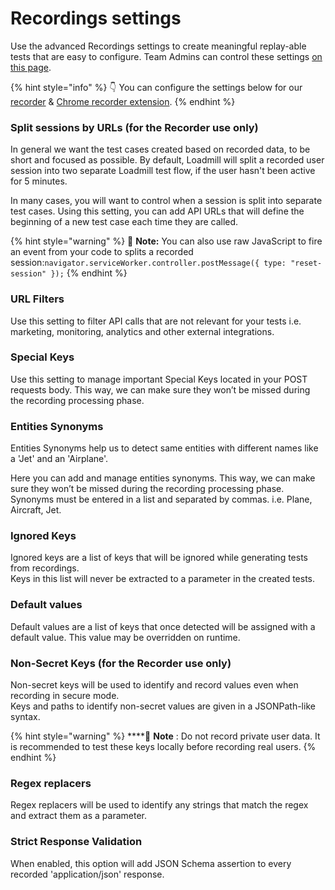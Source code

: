 # Recordings settings

Use the advanced Recordings settings to create meaningful replay-able tests that are easy to configure. Team Admins can control these settings [on this page](https://www.loadmill.com/app/user/settings/recordings). 

{% hint style="info" %}
👇 You can configure the settings below for our [recorder](https://docs.loadmill.com/working-with-the-recorder#loadmill-node-recorder) & [Chrome recorder extension](https://docs.loadmill.com/working-with-the-recorder#loadmill-chrome-recorder-extension). 
{% endhint %}

### Split sessions by URLs \(for the Recorder use only\)

In general we want the test cases created based on recorded data, to be short and focused as possible. By default, Loadmill will split a recorded user session into two separate Loadmill test flow, if the user hasn't been active for 5 minutes. 

In many cases, you will want to control when a session is split into separate test cases. Using this setting, you can add API URLs that will define the beginning of a new test case each time they are called.

{% hint style="warning" %}
🧠 **Note:** You can also use raw JavaScript to fire an event from your code to splits a recorded session:`navigator.serviceWorker.controller.postMessage({ type: "reset-session" });`
{% endhint %}

### URL Filters

Use this setting to filter API calls that are not relevant for your tests i.e. marketing, monitoring, analytics and other external integrations.

### Special Keys

Use this setting to manage important Special Keys located in your POST requests body. This way, we can make sure they won’t be missed during the recording processing phase.

### Entities Synonyms

Entities Synonyms help us to detect same entities with different names like a 'Jet' and an 'Airplane'.

Here you can add and manage entities synonyms. This way, we can make sure they won’t be missed during the recording processing phase. Synonyms must be entered in a list and separated by commas. i.e. Plane, Aircraft, Jet.

### Ignored Keys

Ignored keys are a list of keys that will be ignored while generating tests from recordings.  
Keys in this list will never be extracted to a parameter in the created tests.

### Default values

Default values are a list of keys that once detected will be assigned with a default value. This value may be overridden on runtime.

### Non-Secret Keys \(for the Recorder use only\)

Non-secret keys will be used to identify and record values even when recording in secure mode.  
Keys and paths to identify non-secret values are given in a JSONPath-like syntax.

{% hint style="warning" %}
\*\*\*\*🧠 **Note** : Do not record private user data. It is recommended to test these keys locally before recording real users.
{% endhint %}

### Regex replacers

Regex replacers will be used to identify any strings that match the regex and extract them as a parameter.

### Strict Response Validation

When enabled, this option will add JSON Schema assertion to every recorded 'application/json' response.

